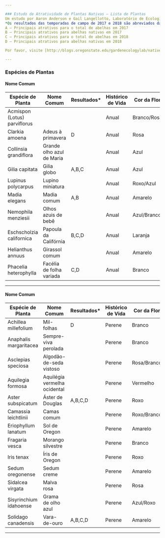 ```yaml
---

### Estudo de Atratividade de Plantas Nativas — Lista de Plantas  
Um estudo por Aaron Anderson e Gail Langellotto, Laboratório de Ecologia de Jardins da OSU  
*Os resultados das temporadas de campo de 2017 e 2018 são abreviados da seguinte forma:  
A – Principais atrativos para o total de abelhas em 2017  
B – Principais atrativos para abelhas nativas em 2017  
C – Principais atrativos para o total de abelhas em 2018  
D – Principais atrativos para abelhas nativas em 2018  

Por favor, visite [http://blogs.oregonstate.edu/gardenecologylab/native-plants-2/](http://blogs.oregonstate.edu/gardenecologylab/native-plants-2/) para mais detalhes e atualizações.  

---
```


### Espécies de Plantas  
#### Nome Comum  
| Espécie de Planta                 | Nome Comum                  | Resultados* | Histórico de Vida | Cor da Flor   |
|-----------------------------------|----------------------------|-------------|-------------------|---------------|
| Acmispon (Lotus) parviflorus      |                            |             | Anual             | Branco/Rosa   |
| Clarkia amoena                    | Adeus à primavera          | D           | Anual             | Rosa          |
| Collinsia grandiflora             | Grande olho azul de Maria  |             | Anual             | Azul          |
| Gilia capitata                    | Gilia globo                | A,B,C       | Anual             | Azul          |
| Lupinus polycarpus                | Lupino miniatura           |             | Anual             | Roxo/Azul     |
| Madia elegans                     | Madia comum                | A,B         | Anual             | Amarelo       |
| Nemophila menziesii               | Olhos azuis de bebê        |             | Anual             | Azul/Branco   |
| Eschscholzia californica          | Papoula da Califórnia      | B,C,D       | Anual             | Laranja       |
| Helianthus annuus                 | Girassol comum             |             | Anual             | Amarelo       |
| Phacelia heterophylla             | Facélia de folha variada   | C,D         | Anual             | Branco        |

---

#### Nome Comum  
| Espécie de Planta                 | Nome Comum                  | Resultados* | Histórico de Vida | Cor da Flor   |
|-----------------------------------|----------------------------|-------------|-------------------|---------------|
| Achillea millefolium              | Mil-folhas                 | D           | Perene            | Branco        |
| Anaphalis margaritacea            | Sempre-viva perolada       |             | Perene            | Branco        |
| Asclepias speciosa                | Algodão-de-seda vistoso    |             | Perene            | Rosa/Branco   |
| Aquilegia formosa                 | Aquilégia vermelha ocidental |           | Perene            | Vermelho      |
| Aster subspicatum                 | Áster de Douglas           | A,B,C,D     | Perene            | Roxo          |
| Camassia leichtlinii              | Camas comum                |             | Perene            | Roxo/Branco   |
| Eriophyllum lanatum               | Sol de Oregon              |             | Perene            | Amarelo       |
| Fragaria vesca                    | Morango silvestre          |             | Perene            | Branco        |
| Iris tenax                        | Íris de Oregon             |             | Perene            | Roxo          |
| Sedum oregonense                  | Sedum creme                |             | Perene            | Amarelo       |
| Sidalcea virgata                  | Malva rosa                 |             | Perene            | Rosa          |
| Sisyrinchium idahoense            | Grama de olho azul         |             | Perene            | Azul/Roxo     |
| Solidago canadensis               | Vara-de-ouro               | A,B,C,D     | Perene            | Amarelo       |

---